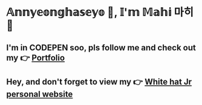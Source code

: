 # 𝔸𝕟𝕟𝕪𝕖𝕠𝕟𝕘𝕙𝕒𝕤𝕖𝕪𝕠 👋, 𝕀'𝕞 𝕄𝕒𝕙𝕚 마히 💜

## I'm in CODEPEN soo, pls follow me and check out my 👉 [Portfolio](https://codepen.io/Mahi-Kanakdhar/full/jOmwGmW)

## Hey, and don't forget to view my 👉 [White hat Jr personal website](https://mahikanakdhar.whjr.site/)

